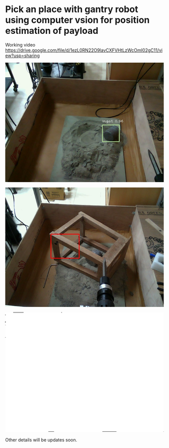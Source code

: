 # Pick an place with gantry robot using computer vsion for position estimation of payload


Working video
 https://drive.google.com/file/d/1ezL0RN22O9lavCXFVHtLzWcOmI02gC11/view?usp=sharing


       
![](https://github.com/Mowbray-R-V/Gantry_control-pose_estimation/blob/main/bgr_frame.jpg)

![](https://github.com/Mowbray-R-V/Gantry_control-pose_estimation/blob/main/M_Detection.jpg)

![](https://github.com/Mowbray-R-V/Gantry_control-pose_estimation/blob/main/depth_frame_raw.png)


Other details will be updates soon.
